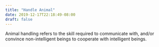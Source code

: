 ```yaml
---
title: "Handle Animal"
date: 2019-12-17T22:18:49-08:00
draft: false
---
```


Animal handling refers to the skill required to communicate with, and/or convince non-intelligent beings to cooperate with intelligent beings. 
